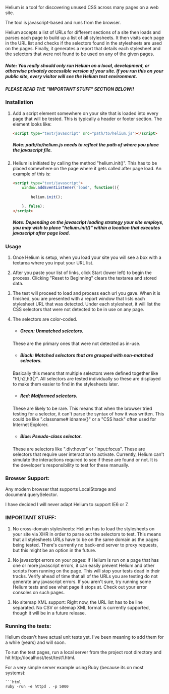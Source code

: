 Helium is a tool for discovering unused CSS across many pages on a web site.

The tool is javascript-based and runs from the browser.

Helium accepts a list of URLs for different sections of a site then loads and parses each page to build up a list of all stylesheets. It then visits each page in the URL list and checks if the selectors found in the stylesheets are used on the pages. Finally, it generates a report that details each stylesheet and the selectors that were not found to be used on any of the given pages.


##### Note: You really should only run Helium on a local, development, or otherwise privately accessible version of your site. If you run this on your public site, every visitor will see the Helium test environment.

#####  PLEASE READ THE "IMPORTANT STUFF" SECTION BELOW!!

### Installation

1. Add a script element somewhere on your site that is loaded into every page that will be tested. This is typically a header or footer section. The element looks like:

	```html
	<script type="text/javascript" src="path/to/helium.js"></script>
	```
	##### Note: path/to/helium.js needs to reflect the path of where you place the javascript file.

2. Helium is initiated by calling the method "helium.init()". This has to be placed somewhere on the page where it gets called after page load. An example of this is:

	```html
	<script type="text/javascript">
		window.addEventListener('load', function(){
			
			helium.init();
	
		}, false);
	</script>
	```
	##### Note: Depending on the javascript loading strategy your site employs, you may wish to place "helium.init()" within a location that executes javascript after page load.


### Usage

1. Once Helium is setup, when you load your site you will see a box with a textarea where you input your URL list.

2. After you paste your list of links, click Start (lower left) to begin the process. Clicking "Reset to Beginning" clears the textarea and stored data.

3. The test will proceed to load and process each url you gave. When it is finished, you are presented with a report window that lists each stylesheet URL that was detected. Under each stylesheet, it will list the CSS selectors that were not detected to be in use on any page. 

4. The selectors are color-coded. 

   * ##### Green: Unmatched selectors. 
   	These are the primary ones that were not detected as in-use.

   * ##### Black: Matched selectors that are grouped with non-matched selectors. 
   	Basically this means that multiple selectors were defined together like "h1,h2,h3{}". All selectors are tested individually so these are displayed to make them easier to find in the stylesheets later.

   * ##### Red: Malformed selectors. 
   	These are likely to be rare. This means that when the browser tried testing for a selector, it can't parse the syntax of how it was written. This could be like ".classname# idname{}" or a "CSS hack" often used for Internet Explorer.

   * ##### Blue: Pseudo-class selector. 
  	These are selectors like ".div:hover" or "input:focus". These are selectors that require user interaction to activate. Currently, Helium can't simulate the interactions required to see if these are found or not. It is the developer's responsibility to test for these manually.

### Browser Support:

Any modern browser that supports LocalStorage and document.querySelector.

I have decided I will never adapt Helium to support IE6 or 7.

### IMPORTANT STUFF:
1. No cross-domain stylesheets: Helium has to load the stylesheets on your site via XHR in order to parse out the selectors to test. This means that all stylesheets URLs have to be on the same domain as the pages being tested. There's currently no back-end server to proxy requests, but this might be an option in the future.

2. No javascript errors on your pages: If Helium is run on a page that has one or more javascript errors, it can easily prevent Helium and other scripts from running on the page. This will stop your tests dead in their tracks. Verify ahead of time that all of the URLs you are testing do not generate any javascript errors. If you aren't sure, try running some Helium tests and see what page it stops at. Check out your error consoles on such pages.

3. No sitemap XML support: Right now, the URL list has to be line separated. No CSV or sitemap XML format is currently supported, though it will be in a future release.

### Running the tests:
Helium doesn't have actual unit tests yet. I've been meaning to add them for a while (years) and will soon.

To run the test pages, run a local server from the project root directory and hit http://localhost/test/test1.html. 

For a very simple server example using Ruby (because its on most systems):

	```html
    ruby -run -e httpd . -p 5000
  ```
